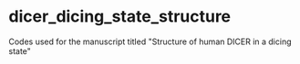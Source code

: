 # dicer_dicing_state_structure

Codes used for the manuscript titled "Structure of human DICER in a dicing state"
